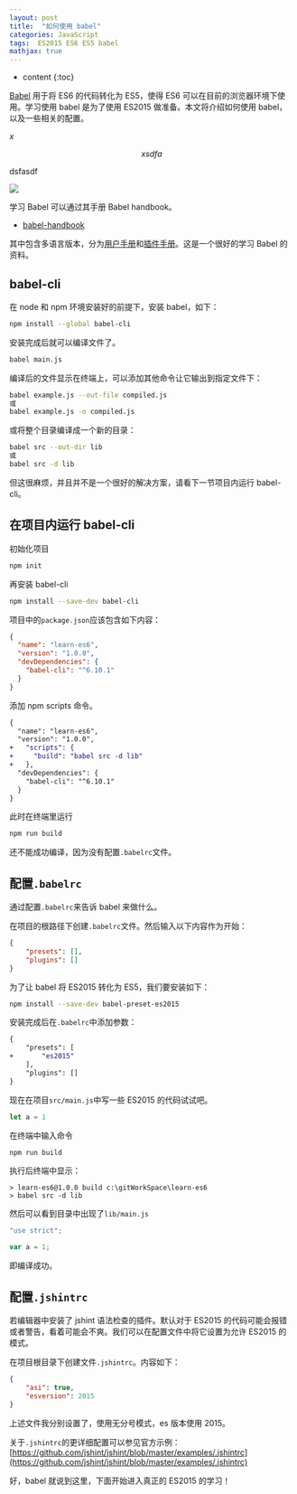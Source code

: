 ```yaml
---
layout: post
title:  "如何使用 babel"
categories: JavaScript
tags:  ES2015 ES6 ES5 babel 
mathjax: true
---
```


* content
{:toc}

[Babel](https://babeljs.io/) 用于将 ES6 的代码转化为 ES5，使得 ES6 可以在目前的浏览器环境下使用。学习使用 babel 是为了使用 ES2015 做准备。本文将介绍如何使用 babel，以及一些相关的配置。

$x$

$$xsdfa$$


dsfasdf

![](https://babeljs.io/images/logo.svg)

学习 Babel 可以通过其手册 Babel handbook。

* [babel-handbook](https://github.com/thejameskyle/babel-handbook)

其中包含多语言版本，分为[用户手册](https://github.com/thejameskyle/babel-handbook/blob/master/translations/zh-Hans/user-handbook.md)和[插件手册](https://github.com/thejameskyle/babel-handbook/blob/master/translations/zh-Hans/plugin-handbook.md)。这是一个很好的学习 Babel 的资料。

## babel-cli

在 node 和 npm 环境安装好的前提下，安装 babel，如下：

```sh
npm install --global babel-cli
```

安装完成后就可以编译文件了。

```sh
babel main.js
```

编译后的文件显示在终端上，可以添加其他命令让它输出到指定文件下：

```sh
babel example.js --out-file compiled.js
或
babel example.js -o compiled.js
```

或将整个目录编译成一个新的目录：

```sh
babel src --out-dir lib
或
babel src -d lib
```

但这很麻烦，并且并不是一个很好的解决方案，请看下一节项目内运行 babel-cli。

## 在项目内运行 babel-cli

初始化项目

```sh
npm init
```

再安装 babel-cli

```sh
npm install --save-dev babel-cli
```

项目中的`package.json`应该包含如下内容：

```json
{
  "name": "learn-es6",
  "version": "1.0.0",
  "devDependencies": {
    "babel-cli": "^6.10.1"
  }
}
```

添加 npm scripts 命令。

```diff
{
  "name": "learn-es6",
  "version": "1.0.0",
+   "scripts": {
+     "build": "babel src -d lib"
+   },
  "devDependencies": {
    "babel-cli": "^6.10.1"
  }
}
```

此时在终端里运行

```sh
npm run build
```

还不能成功编译，因为没有配置`.babelrc`文件。

## 配置`.babelrc`

通过配置`.babelrc`来告诉 babel 来做什么。

在项目的根路径下创建`.babelrc`文件。然后输入以下内容作为开始：

```json
{
    "presets": [],
    "plugins": []
}
```

为了让 babel 将 ES2015 转化为 ES5，我们要安装如下：

```sh
npm install --save-dev babel-preset-es2015
```

安装完成后在`.babelrc`中添加参数：

```diff
{
    "presets": [
+       "es2015"
    ],
    "plugins": []
}
```

现在在项目`src/main.js`中写一些 ES2015 的代码试试吧。

```js
let a = 1
```

在终端中输入命令

```sh
npm run build
```

执行后终端中显示：

```
> learn-es6@1.0.0 build c:\gitWorkSpace\learn-es6
> babel src -d lib
```

然后可以看到目录中出现了`lib/main.js`

```js
"use strict";

var a = 1;
```

即编译成功。

## 配置`.jshintrc`

若编辑器中安装了 jshint 语法检查的插件。默认对于 ES2015 的代码可能会报错或者警告，看着可能会不爽。我们可以在配置文件中将它设置为允许 ES2015 的模式。

在项目根目录下创建文件`.jshintrc`。内容如下：

```json
{
    "asi": true,
    "esversion": 2015
}
```

上述文件我分别设置了，使用无分号模式，es 版本使用 2015。

关于`.jshintrc`的更详细配置可以参见官方示例：[https://github.com/jshint/jshint/blob/master/examples/.jshintrc](https://github.com/jshint/jshint/blob/master/examples/.jshintrc)

好，babel 就说到这里，下面开始进入真正的 ES2015 的学习！
